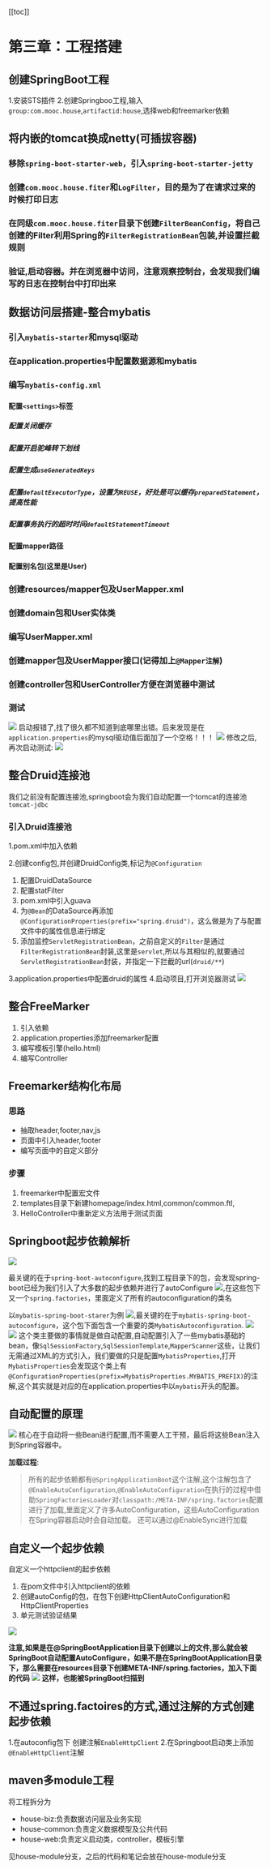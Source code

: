 [[toc]]
#	第三章：工程搭建
##	创建SpringBoot工程
1.安装STS插件
2.创建Springboo工程,输入`group:com.mooc.house`,`artifactid:house`,选择web和freemarker依赖

##	将内嵌的tomcat换成netty(可插拔容器)
### 移除`spring-boot-starter-web`，引入`spring-boot-starter-jetty`
### 创建`com.mooc.house.fiter`和`LogFilter`，目的是为了在请求过来的时候打印日志
### 在同级`com.mooc.house.fiter`目录下创建`FilterBeanConfig`，将自己创建的Filter利用Spring的`FilterRegistrationBean`包装,并设置拦截规则
### 验证,启动容器。并在浏览器中访问，注意观察控制台，会发现我们编写的日志在控制台中打印出来

##	数据访问层搭建-整合mybatis
### 引入`mybatis-starter`和mysql驱动
### 在application.properties中配置数据源和mybatis
### 编写`mybatis-config.xml`
#### 配置`<settings>`标签
##### 配置关闭缓存
##### 配置开启驼峰转下划线
##### 配置生成`useGeneratedKeys`
##### 配置`defaultExecutorType`，设置为`REUSE`，好处是可以缓存`preparedStatement`，提高性能
##### 配置事务执行的超时时间`defaultStatementTimeout`
#### 配置mapper路径
#### 配置别名包(这里是User)

### 创建resources/mapper包及UserMapper.xml
### 创建domain包和User实体类
### 编写UserMapper.xml
### 创建mapper包及UserMapper接口(记得加上`@Mapper注解`)
### 创建controller包和UserController方便在浏览器中测试
### 测试
![](https://ws1.sinaimg.cn/large/006pwLrvgy1fqi7w05eoej30p60drtg5.jpg)
启动报错了,找了很久都不知道到底哪里出错。后来发现是在`application.properties`的mysql驱动值后面加了一个空格！！！
![](https://ws1.sinaimg.cn/large/006pwLrvgy1fqi7xq9z2nj30fs03agm4.jpg)
修改之后,再次启动测试:
![](https://ws1.sinaimg.cn/large/006pwLrvgy1fqi8od2zxpj30yt0ly406.jpg)

##	整合Druid连接池
我们之前没有配置连接池,springboot会为我们自动配置一个tomcat的连接池`tomcat-jdbc`

###	引入Druid连接池
1.pom.xml中加入依赖

2.创建config包,并创建DruidConfig类,标记为`@Configuration`
1. 配置DruidDataSource
2. 配置statFilter
3. pom.xml中引入guava
4. 为`@Bean`的DataSource再添加`@ConfigurationProperties(prefix="spring.druid")`，这么做是为了与配置文件中的属性信息进行绑定
5. 添加监控`ServletRegistrationBean`，之前自定义的`Filter`是通过`FilterRegistrationBean`封装,这里是`servlet`,所以与其相似的,就要通过`ServletRegistrationBean`封装，并指定一下拦截的url(`druid/**`)

3.application.properties中配置druid的属性
4.启动项目,打开浏览器测试
![](http://ww1.sinaimg.cn/large/006pwLrvgy1fqiea6x5bej30z40h4q53.jpg)

##	整合FreeMarker
1. 引入依赖
2. application.properties添加freemarker配置
3. 编写模板引擎(hello.html)
4. 编写Controller

##	Freemarker结构化布局
###	思路
*	抽取header,footer,nav,js
*	页面中引入header,footer
*	编写页面中的自定义部分

### 步骤
1. freemarker中配置宏文件
2. templates目录下新建homepage/index.html,common/common.ftl,
3. HelloController中重新定义方法用于测试页面

##	Springboot起步依赖解析
![](https://ws1.sinaimg.cn/large/006pwLrvgy1fqixo0saibj30y50j9jtd.jpg)

最关键的在于`spring-boot-autoconfigure`,找到工程目录下的包，会发现spring-boot已经为我们引入了大多数的起步依赖并进行了autoConfigure
![](https://ws1.sinaimg.cn/large/006pwLrvgy1fqixtjn3rzj30cq0ik0wr.jpg),在这些包下又一个`spring.factories`，里面定义了所有的autoconfiguration的类名

以`mybatis-spring-boot-starer`为例
![](https://ws1.sinaimg.cn/large/006pwLrvgy1fqixydow5wj30y90j6763.jpg),最关键的在于`mybatis-spring-boot-autoconfigure`，这个包下面包含一个重要的类`MybatisAutoconfiguration`.
![](https://ws1.sinaimg.cn/large/006pwLrvgy1fqiy00q97wj30c003qdg6.jpg)
![](https://ws1.sinaimg.cn/large/006pwLrvgy1fqiy2lwyugj30nm0fh780.jpg)
这个类主要做的事情就是做自动配置,自动配置引入了一些mybatis基础的bean，像`SqlSessionFactory`,`SqlSessionTemplate`,`MapperScanner`这些，让我们无需通过XML的方式引入，我们要做的只是配置`MybatisProperties`,打开`MybatisProperties`会发现这个类上有`@ConfigurationProperties(prefix=MybatisProperties.MYBATIS_PREFIX)`的注解,这个其实就是对应的在application.properties中以`mybatis`开头的配置。

##	自动配置的原理
![](https://ws1.sinaimg.cn/large/006pwLrvgy1fqiy9t5bhgj30y50j3jtj.jpg)
核心在于自动将一些Bean进行配置,而不需要人工干预，最后将这些Bean注入到Spring容器中。

**加载过程**:
>所有的起步依赖都有`@SpringApplicationBoot`这个注解,这个注解包含了`@EnableAutoConfiguration`,`@EnableAutoConfiguration`在执行的过程中借助`SpringFactoriesLoader`对`classpath:/META-INF/spring.factories`配置进行了加载,里面定义了许多AutoConfiguration，这些AutoConfiguration在Spring容器启动时会自动加载。 还可以通过@EnableSync进行加载

##	自定义一个起步依赖
自定义一个httpclient的起步依赖

1. 在pom文件中引入httpclient的依赖
2. 创建autoConfig的包，在包下创建HttpClientAutoConfiguration和HttpClientProperties
3. 单元测试验证结果

![](https://ws1.sinaimg.cn/large/006pwLrvgy1fqj57bw1e4j30qn09rab9.jpg)

**注意,如果是在@SpringBootApplication目录下创建以上的文件,那么就会被SpringBoot自动配置AutoConfigure，如果不是在SpringBootApplication目录下，那么需要在resources目录下创建META-INF/spring.factories，加入下面的代码**
![](https://ws1.sinaimg.cn/large/006pwLrvgy1fqj3umlfyrj30ki01iq32.jpg)
**这样，也能被SpringBoot扫描到**


##	不通过spring.factoires的方式,通过注解的方式创建起步依赖
1.在autoconfig包下 创建注解`EnableHttpClient`
2.在Springboot启动类上添加`@EnableHttpClient`注解

##	maven多module工程

将工程拆分为
*	house-biz:负责数据访问层及业务实现
*	house-common:负责定义数据模型及公共代码
*	house-web:负责定义启动类，controller，模板引擎

见house-module分支，之后的代码和笔记会放在house-module分支



